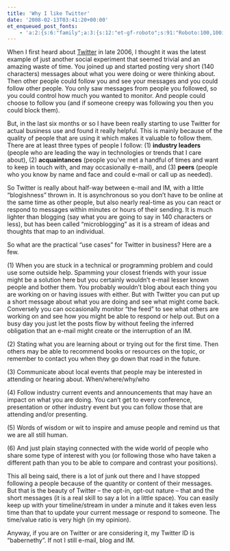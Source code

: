 ```yaml
---
title: 'Why I like Twitter'
date: '2008-02-13T03:41:20+00:00'
et_enqueued_post_fonts:
    - 'a:2:{s:6:"family";a:3:{s:12:"et-gf-roboto";s:91:"Roboto:100,100italic,300,300italic,regular,italic,500,500italic,700,700italic,900,900italic";s:22:"et-gf-roboto-condensed";s:59:"Roboto+Condensed:300,300italic,regular,italic,700,700italic";s:17:"et-gf-roboto-slab";s:51:"Roboto+Slab:100,200,300,regular,500,600,700,800,900";}s:6:"subset";a:7:{i:0;s:9:"latin-ext";i:1;s:5:"greek";i:2;s:9:"greek-ext";i:3;s:10:"vietnamese";i:4;s:8:"cyrillic";i:5;s:5:"latin";i:6;s:12:"cyrillic-ext";}}'
---
```


When I first heard about [Twitter](http://www.twitter.com) in late 2006, I thought it was the latest example of just another social experiment that seemed trivial and an amazing waste of time. You joined up and started posting very short (140 characters) messages about what you were doing or were thinking about. Then other people could follow you and see your messages and you could follow other people. You only saw messages from people you followed, so you could control how much you wanted to monitor. And people could choose to follow you (and if someone creepy was following you then you could block them).

But, in the last six months or so I have been really starting to use Twitter for actual business use and found it really helpful. This is mainly because of the quality of people that are using it which makes it valuable to follow them. There are at least three types of people I follow: (1) **industry leaders** (people who are leading the way in technologies or trends that I care about), (2) **acquaintances** (people you’ve met a handful of times and want to keep in touch with, and may occasionally e-mail), and (3) **peers** (people who you know by name and face and could e-mail or call up as needed).

So Twitter is really about half-way between e-mail and IM, with a little “blogishness” thrown in. It is asynchronous so you don’t have to be online at the same time as other people, but also nearly real-time as you can react or respond to messages within minutes or hours of their sending. It is much lighter than blogging (say what you are going to say in 140 characters or less), but has been called “microblogging” as it is a stream of ideas and thoughts that map to an individual.

So what are the practical “use cases” for Twitter in business? Here are a few.

(1) When you are stuck in a technical or programming problem and could use some outside help. Spamming your closest friends with your issue might be a solution here but you certainly wouldn’t e-mail lesser known people and bother them. You probably wouldn’t blog about each thing you are working on or having issues with either. But with Twitter you can put up a short message about what you are doing and see what might come back. Conversely you can occasionally monitor “the feed” to see what others are working on and see how you might be able to respond or help out. But on a busy day you just let the posts flow by without feeling the inferred obligation that an e-mail might create or the interruption of an IM.

(2) Stating what you are learning about or trying out for the first time. Then others may be able to recommend books or resources on the topic, or remember to contact you when they go down that road in the future.

(3) Communicate about local events that people may be interested in attending or hearing about. When/where/why/who

(4) Follow industry current events and announcements that may have an impact on what you are doing. You can’t get to every conference, presentation or other industry event but you can follow those that are attending and/or presenting.

(5) Words of wisdom or wit to inspire and amuse people and remind us that we are all still human.

(6) And just plain staying connected with the wide world of people who share some type of interest with you (or following those who have taken a different path than you to be able to compare and contrast your positions).

This all being said, there is a lot of junk out there and I have stopped following a people because of the quantity or content of their messages. But that is the beauty of Twitter – the opt-in, opt-out nature – that and the short messages (it is a real skill to say a lot in a little space). You can easily keep up with your timeline/stream in under a minute and it takes even less time than that to update your current message or respond to someone. The time/value ratio is very high (in my opinion).

Anyway, if you are on Twitter or are considering it, my Twitter ID is “babernethy”. If not I still e-mail, blog and IM.